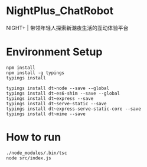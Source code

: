 # NightPlus_ChatRobot
NIGHT+ | 带领年轻人探索新潮夜生活的互动体验平台

# Environment Setup

```
npm install
npm install -g typings
typings install

typings install dt~node --save --global
typings install dt~es6-shim --save --global
typings install dt~express --save 
typings install dt~serve-static --save 
typings install dt~express-serve-static-core --save 
typings install dt~mime --save 

```

# How to run

```
./node_modules/.bin/tsc
node src/index.js
```
